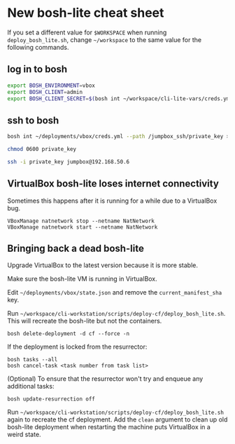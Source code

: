 # New bosh-lite cheat sheet

If you set a different value for `$WORKSPACE` when running
`deploy_bosh_lite.sh`, change `~/workspace` to the same value for the following
commands.

## log in to bosh

```sh
export BOSH_ENVIRONMENT=vbox
export BOSH_CLIENT=admin
export BOSH_CLIENT_SECRET=$(bosh int ~/workspace/cli-lite-vars/creds.yml --path /admin_password)
```


## ssh to bosh

```sh
bosh int ~/deployments/vbox/creds.yml --path /jumpbox_ssh/private_key > private_key

chmod 0600 private_key

ssh -i private_key jumpbox@192.168.50.6
```

## VirtualBox bosh-lite loses internet connectivity

Sometimes this happens after it is running for a while due to a VirtualBox bug.

```
VBoxManage natnetwork stop --netname NatNetwork
VBoxManage natnetwork start --netname NatNetwork
```

## Bringing back a dead bosh-lite

Upgrade VirtualBox to the latest version because it is more stable.

Make sure the bosh-lite VM is running in VirtualBox.

Edit `~/deployments/vbox/state.json` and remove the `current_manifest_sha` key.

Run `~/workspace/cli-workstation/scripts/deploy-cf/deploy_bosh_lite.sh`. This
will recreate the bosh-lite but not the containers.

`bosh delete-deployment -d cf --force -n`

If the deployment is locked from the resurrector:

```
bosh tasks --all
bosh cancel-task <task number from task list>
```

(Optional) To ensure that the resurrector won't try and enqueue any additional tasks:
```
bosh update-resurrection off
```

Run `~/workspace/cli-workstation/scripts/deploy-cf/deploy_bosh_lite.sh` again
to recreate the cf deployment. Add the `clean` argument to clean up old
bosh-lite deployment when restarting the machine puts VirtualBox in a weird
state.
